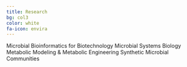 ```yaml
---
title: Research
bg: col3
color: white
fa-icon: envira
---
```



Microbial Bioinformatics for Biotechnology 
Microbial Systems Biology 
Metabolic Modeling & Metabolic Engineering 
Synthetic Microbial Communities
